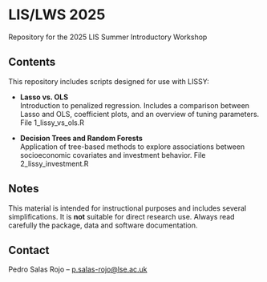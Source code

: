 # LIS/LWS 2025  
Repository for the 2025 LIS Summer Introductory Workshop

## Contents  
This repository includes scripts designed for use with LISSY:

- **Lasso vs. OLS**  
  Introduction to penalized regression. Includes a comparison between Lasso and OLS, coefficient plots, and an overview of tuning parameters. File 1_lissy_vs_ols.R

- **Decision Trees and Random Forests**  
  Application of tree-based methods to explore associations between socioeconomic covariates and investment behavior.  File 2_lissy_investment.R

## Notes  
This material is intended for instructional purposes and includes several simplifications. It is **not** suitable for direct research use. Always read carefully the package, data and software documentation.

## Contact  
Pedro Salas Rojo – [p.salas-rojo@lse.ac.uk](mailto:p.salas-rojo@lse.ac.uk)


